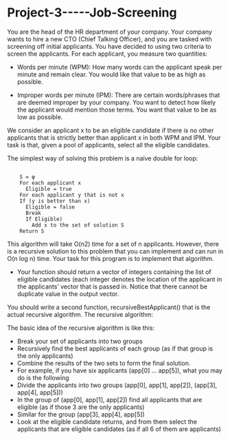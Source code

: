 # Project-3-----Job-Screening

You are the head of the HR department of your company. Your company wants to hire a new CTO (Chief
Talking Officer), and you are tasked with screening off initial applicants. You have decided to using two
criteria to screen the applicants. For each applicant, you measure two quantities:

- Words per minute (WPM): How many words can the applicant speak per minute and remain
clear. You would like that value to be as high as possible.

- Improper words per minute (IPM): There are certain words/phrases that are deemed improper
by your company. You want to detect how likely the applicant would mention those terms. You
want that value to be as low as possible.

We consider an applicant x to be an eligible candidate if there is no other applicants that is strictly
better than applicant x in both WPM and IPM. Your task is that, given a pool of applicants, select all the
eligible candidates.



The simplest way of solving this problem is a naïve double for loop:

````

    S = φ
    For each applicant x 
      Eligible = true
    For each applicant y that is not x
    If (y is better than x)
      Eligible = false
      Break
      If Eligible)
        Add x to the set of solution S
    Return S
  ````
  
  

This algorithm will take O(n2) time for a set of n applicants. However, there is a recursive solution to this
problem that you can implement and can run in O(n log n) time. Your task for this program is to
implement that algorithm.

- Your function should return a vector of integers containing the list of eligible candidates (each integer
denotes the location of the applicant in the applicants’ vector that is passed in. Notice that there cannot
be duplicate value in the output vector. 

You should write a second function, recursiveBestApplicant() that is the actual recursive algorithm.
The recursive algorithm:

The basic idea of the recursive algorithm is like this:
- Break your set of applicants into two groups
- Recursively find the best applicants of each group (as if that group is the only applicants)
- Combine the results of the two sets to form the final solution.
- For example, if you have six applicants (app[0] ... app[5]), what you may do is the following
- Divide the applicants into two groups (app[0], app[1], app[2]), (app[3], app[4], app[5]))
- In the group of (app[0], app[1], app[2]) find all applicants that are eligible (as if those 3 are the only applicants)
- Similar for the group (app[3], app[4], app[5])
- Look at the eligible candidate returns, and from them select the applicants that are eligible candidates (as if all 6 of them are applicants)

